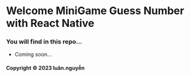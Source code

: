 # Welcome MiniGame Guess Number with React Native
### You will find in this repo...
* Coming soon...

#### Copyright &#169; 2023 luân.nguyễn